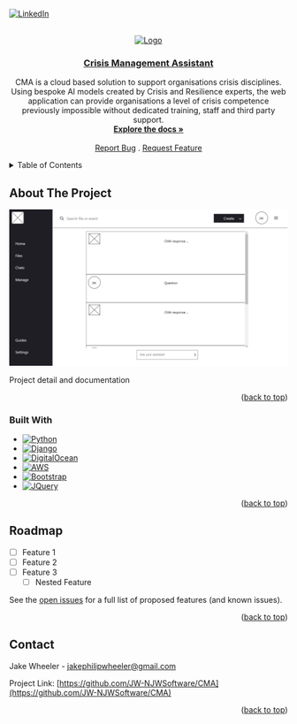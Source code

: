 <a name="readme-top"></a>

[![LinkedIn][linkedin-shield]][linkedin-url]

<!-- PROJECT LOGO -->
<br />
<div align="center">
  <a href="https://cma.resilienceai.co.uk/">
    <img src="crisisManagementAssistant/static/favicon.ico" alt="Logo" width="80" height="80">
  </a>

  <a href="https://cma.resilienceai.co.uk/">
    <h3 align="center">Crisis Management Assistant</h3>
  </a>
  <p align="center">
    CMA is a cloud based solution to support organisations crisis disciplines. Using bespoke AI models created by Crisis and Resilience experts, the web application can provide organisations a level of crisis competence previously impossible without dedicated training, staff and third party support.
    <br />
    <a href="https://github.com/JW-NJWSoftware/CMA"><strong>Explore the docs »</strong></a>
    <br />
    <br />
    <a href="https://github.com/JW-NJWSoftware/CMA/issues">Report Bug</a>
    .
    <a href="https://github.com/JW-NJWSoftware/CMA/issues">Request Feature</a>
  </p>
</div>

<!-- TABLE OF CONTENTS -->
<details>
  <summary>Table of Contents</summary>
  <ol>
    <li>
      <a href="#about-the-project">About The Project</a>
      <ul>
        <li><a href="#built-with">Built With</a></li>
      </ul>
    </li>
    <li><a href="#roadmap">Roadmap</a></li>
    <li><a href="#contact">Contact</a></li>
  </ol>
</details>

<!-- ABOUT THE PROJECT -->
## About The Project

[![Product Name Screen Shot][product-screenshot]](https://cma.resilienceai.co.uk/)

Project detail and documentation

<p align="right">(<a href="#readme-top">back to top</a>)</p>

### Built With
* [![Python][Python.com]][Python-url]
* [![Django][Django.com]][Django-url]
* [![DigitalOcean][DigitalOcean.com]][DigitalOcean-url]
* [![AWS][AWS.com]][AWS-url]
* [![Bootstrap][Bootstrap.com]][Bootstrap-url]
* [![JQuery][JQuery.com]][JQuery-url]

<p align="right">(<a href="#readme-top">back to top</a>)</p>

<!-- ROADMAP -->
## Roadmap

- [ ] Feature 1
- [ ] Feature 2
- [ ] Feature 3
    - [ ] Nested Feature

See the [open issues](https://github.com/github_username/repo_name/issues) for a full list of proposed features (and known issues).

<p align="right">(<a href="#readme-top">back to top</a>)</p>

<!-- CONTACT -->
## Contact

Jake Wheeler - jakephilipwheeler@gmail.com

Project Link: [https://github.com/JW-NJWSoftware/CMA](https://github.com/JW-NJWSoftware/CMA)

<p align="right">(<a href="#readme-top">back to top</a>)</p>

<!-- MARKDOWN LINKS & IMAGES -->
<!-- https://www.markdownguide.org/basic-syntax/#reference-style-links -->
[issues-shield]: https://img.shields.io/github/issues/github_username/repo_name.svg?style=for-the-badge
[issues-url]: https://github.com/github_username/repo_name/issues
[linkedin-shield]: https://img.shields.io/badge/-LinkedIn-black.svg?style=for-the-badge&logo=linkedin&colorB=555
[linkedin-url]: https://linkedin.com/in/jakepwheeler
[product-screenshot]: images/screenshot.png
[Python.com]: https://img.shields.io/badge/Bootstrap-563D7C?style=for-the-badge&logo=bootstrap&logoColor=white
[Python-url]: https://www.python.org
[Django.com]: https://img.shields.io/badge/Bootstrap-563D7C?style=for-the-badge&logo=bootstrap&logoColor=white
[Django-url]: https://www.djangoproject.com
[DigitalOcean.com]: https://img.shields.io/badge/Bootstrap-563D7C?style=for-the-badge&logo=bootstrap&logoColor=white
[DigitalOcean-url]: https://www.digitalocean.com/
[AWS.com]: https://img.shields.io/badge/Bootstrap-563D7C?style=for-the-badge&logo=bootstrap&logoColor=white
[AWS-url]: https://aws.amazon.com
[Bootstrap.com]: https://img.shields.io/badge/Bootstrap-563D7C?style=for-the-badge&logo=bootstrap&logoColor=white
[Bootstrap-url]: https://getbootstrap.com
[JQuery.com]: https://img.shields.io/badge/jQuery-0769AD?style=for-the-badge&logo=jquery&logoColor=white
[JQuery-url]: https://jquery.com 
